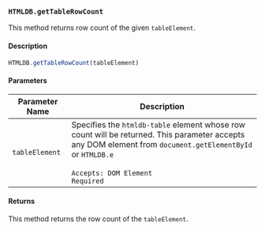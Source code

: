 ### `HTMLDB.getTableRowCount`

This method returns row count of the given `tableElement`.

#### Description

```javascript
HTMLDB.getTableRowCount(tableElement)
```

#### Parameters

| Parameter Name             | Description                               |
| -------------------------- | ----------------------------------------- |
| `tableElement` | Specifies the `htmldb-table` element whose row count will be returned. This parameter accepts any DOM element from `document.getElementById` or `HTMLDB.e`<br><br>`Accepts: DOM Element`<br>`Required` |

#### Returns

This method returns the row count of the `tableElement`.